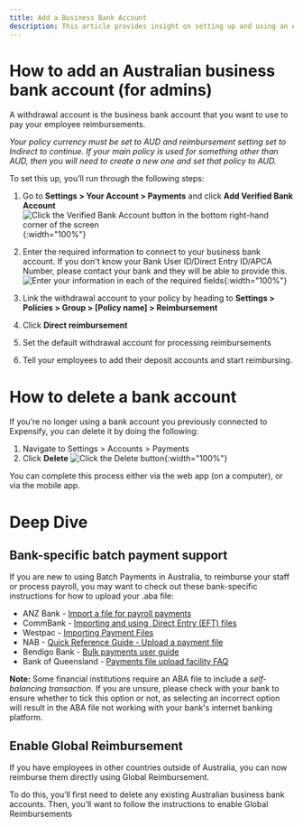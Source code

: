 ```yaml
---
title: Add a Business Bank Account
description: This article provides insight on setting up and using an Australian Business Bank account in Expensify. 
---
```


# How to add an Australian business bank account (for admins)
A withdrawal account is the business bank account that you want to use to pay your employee reimbursements. 

_Your policy currency must be set to AUD and reimbursement setting set to Indirect to continue. If your main policy is used for something other than AUD, then you will need to create a new one and set that policy to AUD._ 

To set this up, you’ll run through the following steps:

1. Go to **Settings > Your Account > Payments** and click **Add Verified Bank Account**
![Click the Verified Bank Account button in the bottom right-hand corner of the screen](https://help.expensify.com/assets/images/add-vba-australian-account.png){:width="100%"}

2. Enter the required information to connect to your business bank account. If you don't know your Bank User ID/Direct Entry ID/APCA Number, please contact your bank and they will be able to provide this.
![Enter your information in each of the required fields](https://help.expensify.com/assets/images/add-vba-australian-account-modal.png){:width="100%"}

3. Link the withdrawal account to your policy by heading to **Settings > Policies > Group > [Policy name] > Reimbursement**
4. Click **Direct reimbursement**
5. Set the default withdrawal account for processing reimbursements 
6. Tell your employees to add their deposit accounts and start reimbursing. 

# How to delete a bank account
If you’re no longer using a bank account you previously connected to Expensify, you can delete it by doing the following:

1. Navigate to Settings > Accounts > Payments 
2. Click **Delete** 
![Click the Delete button](https://help.expensify.com/assets/images/delete-australian-bank-account.png){:width="100%"}

You can complete this process either via the web app (on a computer), or via the mobile app.

# Deep Dive
## Bank-specific batch payment support

If you are new to using Batch Payments in Australia, to reimburse your staff or process payroll, you may want to check out these bank-specific instructions for how to upload your .aba file:

- ANZ Bank - [Import a file for payroll payments](https://www.anz.com.au/support/internet-banking/pay-transfer-business/payroll/import-file/)
- CommBank - [Importing and using  Direct Entry (EFT) files](https://www.commbank.com.au/business/pds/003-279-importing-a-de-file.pdf)
- Westpac - [Importing Payment Files](https://www.westpac.com.au/business-banking/online-banking/support-faqs/import-files/)
- NAB - [Quick Reference Guide - Upload a payment file](https://www.nab.com.au/business/online-banking/nab-connect/help)
- Bendigo Bank - [Bulk payments user guide](https://www.bendigobank.com.au/globalassets/documents/business/bulk-payments-user-guide.pdf)
- Bank of Queensland - [Payments file upload facility FAQ](https://www.boq.com.au/help-and-support/online-banking/ob-faqs-and-support/faq-pfuf)

**Note:** Some financial institutions require an ABA file to include a *self-balancing transaction*. If you are unsure, please check with your bank to ensure whether to tick this option or not, as selecting an incorrect option will result in the ABA file not working with your bank's internet banking platform.

## Enable Global Reimbursement

If you have employees in other countries outside of Australia, you can now reimburse them directly using Global Reimbursement. 

To do this, you’ll first need to delete any existing Australian business bank accounts. Then, you’ll want to follow the instructions to enable Global Reimbursements
